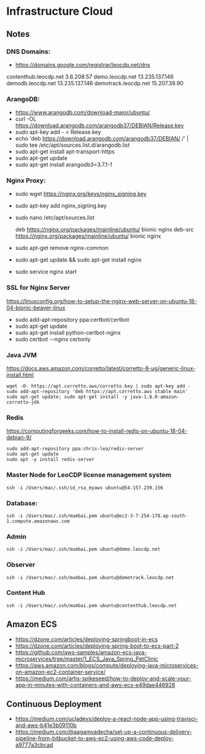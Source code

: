 # Infrastructure Cloud



## Notes

### DNS Domains: 
* https://domains.google.com/registrar/leocdp.net/dns

contenthub.leocdp.net  3.6.208.57
demo.leocdp.net  13.235.137.146
demodb.leocdp.net  13.235.137.146
demotrack.leocdp.net	  15.207.39.90

### ArangoDB: 

* https://www.arangodb.com/download-major/ubuntu/
* curl -OL https://download.arangodb.com/arangodb37/DEBIAN/Release.key
* sudo apt-key add - < Release.key
* echo 'deb https://download.arangodb.com/arangodb37/DEBIAN/ /' | sudo tee /etc/apt/sources.list.d/arangodb.list
* sudo apt-get install apt-transport-https
* sudo apt-get update
* sudo apt-get install arangodb3=3.7.1-1

### Nginx Proxy:

* sudo wget https://nginx.org/keys/nginx_signing.key
* sudo apt-key add nginx_signing.key
* sudo nano /etc/apt/sources.list

	deb https://nginx.org/packages/mainline/ubuntu/ bionic nginx
	deb-src https://nginx.org/packages/mainline/ubuntu/ bionic nginx

* sudo apt-get remove nginx-common
* sudo apt-get update && sudo apt-get install nginx
* sudo service nginx start

### SSL for Nginx Server

https://linuxconfig.org/how-to-setup-the-nginx-web-server-on-ubuntu-18-04-bionic-beaver-linux

* sudo add-apt-repository ppa:certbot/certbot
* sudo apt-get update
* sudo apt-get install python-certbot-nginx
* sudo certbot --nginx certonly

### Java JVM

https://docs.aws.amazon.com/corretto/latest/corretto-8-ug/generic-linux-install.html

	wget -O- https://apt.corretto.aws/corretto.key | sudo apt-key add - 
	sudo add-apt-repository 'deb https://apt.corretto.aws stable main'
	sudo apt-get update; sudo apt-get install -y java-1.8.0-amazon-corretto-jdk
	
### Redis

https://computingforgeeks.com/how-to-install-redis-on-ubuntu-18-04-debian-9/

	sudo add-apt-repository ppa:chris-lea/redis-server
	sudo apt-get update
	sudo apt -y install redis-server

### Master Node for LeoCDP license management system

	ssh -i /Users/mac/.ssh/id_rsa_myaws ubuntu@54.157.239.156

### Database: 
	ssh -i /Users/mac/.ssh/mumbai.pem ubuntu@ec2-3-7-254-178.ap-south-1.compute.amazonaws.com

### Admin
	ssh -i /Users/mac/.ssh/mumbai.pem ubuntu@demo.leocdp.net

### Observer
	ssh -i /Users/mac/.ssh/mumbai.pem ubuntu@demotrack.leocdp.net

### Content Hub
	ssh -i /Users/mac/.ssh/mumbai.pem ubuntu@contenthub.leocdp.net


## Amazon ECS 
* https://dzone.com/articles/deploying-springboot-in-ecs
* https://dzone.com/articles/deploying-spring-boot-to-ecs-part-2
* https://github.com/aws-samples/amazon-ecs-java-microservices/tree/master/1_ECS_Java_Spring_PetClinic
* https://aws.amazon.com/blogs/compute/deploying-java-microservices-on-amazon-ec2-container-service/
* https://medium.com/arhs-spikeseed/how-to-deploy-and-scale-your-app-in-minutes-with-containers-and-aws-ecs-e49dae446928

## Continuous Deployment
* https://medium.com/ucladevx/deploy-a-react-node-app-using-travisci-and-aws-b41e3b09110b
* https://medium.com/@aagamvadecha/set-up-a-continuous-delivery-pipeline-from-bitbucket-to-aws-ec2-using-aws-code-deploy-a9777a3cbcad
